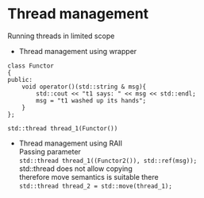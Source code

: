 # Thread management
Running threads in limited scope  
- Thread management using wrapper

```
class Functor
{
public:
	void operator()(std::string & msg){
		std::cout << "t1 says: " << msg << std::endl;
		msg = "t1 washed up its hands";
	}
};
```
`std::thread thread_1(Functor())`
- Thread management using RAII  
Passing parameter  
`std::thread thread_1((Functor2()), std::ref(msg));`  
std::thread does not allow copying  
therefore move semantics is suitable there  
`std::thread thread_2 = std::move(thread_1);`